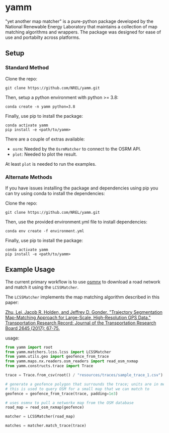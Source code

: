 # yamm
"yet another map matcher" is a pure-python package developed by the National Renewable Energy Laboratory that maintains a collection of map matching algorithms and wrappers. The package was designed for ease of use and portabilty across platforms.

## Setup

### Standard Method

Clone the repo:
```
git clone https://github.com/NREL/yamm.git
```

Then, setup a python environment with python >= 3.8:
```
conda create -n yamm python=3.8
```

Finally, use pip to install the package:
```
conda activate yamm
pip install -e <path/to/yamm> 
```

There are a couple of extras available:

* `osrm`: Needed by the `OsrmMatcher` to connect to the OSRM API.
* `plot`: Needed to plot the result.

At least `plot` is needed to run the examples.

### Alternate Methods

If you have issues installing the package and dependencies using pip you can try using conda to
install the dependencies:

Clone the repo:
```
git clone https://github.com/NREL/yamm.git
```

Then, use the provided environment.yml file to install dependencies:
```
conda env create -f environment.yml
```

Finally, use pip to install the package:
```
conda activate yamm
pip install -e <path/to/yamm> 
```


## Example Usage

The current primary workflow is to use [osmnx](https://github.com/gboeing/osmnx) to download a road network and match it using the `LCSSMatcher`.

The `LCSSMatcher` implements the map matching algorithm described in this paper: 

[Zhu, Lei, Jacob R. Holden, and Jeffrey D. Gonder.
"Trajectory Segmentation Map-Matching Approach for Large-Scale, High-Resolution GPS Data."
Transportation Research Record: Journal of the Transportation Research Board 2645 (2017): 67-75.](https://doi.org/10.3141%2F2645-08)

usage:
```python
from yamm import root
from yamm.matchers.lcss.lcss import LCSSMatcher
from yamm.utils.geo import geofence_from_trace
from yamm.maps.nx.readers.osm_readers import read_osm_nxmap
from yamm.constructs.trace import Trace

trace = Trace.from_csv(root() / "resources/traces/sample_trace_1.csv")

# generate a geofence polygon that surrounds the trace; units are in meters;
# this is used to query OSM for a small map that we can match to
geofence = geofence_from_trace(trace, padding=1e3)

# uses osmnx to pull a networkx map from the OSM database
road_map = read_osm_nxmap(geofence)

matcher = LCSSMatcher(road_map)

matches = matcher.match_trace(trace)
```

